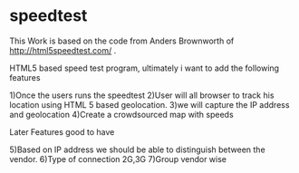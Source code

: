 speedtest
=========
This Work is based on the code from Anders Brownworth of http://html5speedtest.com/ .


HTML5 based speed test program, ultimately i want to add the following features

1)Once the users runs the speedtest 
2)User will all browser to track his location using HTML 5 based geolocation.
3)we will capture the IP address and geolocation
4)Create a crowdsourced map with speeds

Later Features good to have 

5)Based on IP address we should be able to distinguish between the vendor.
6)Type of connection 2G,3G
7)Group vendor wise 

